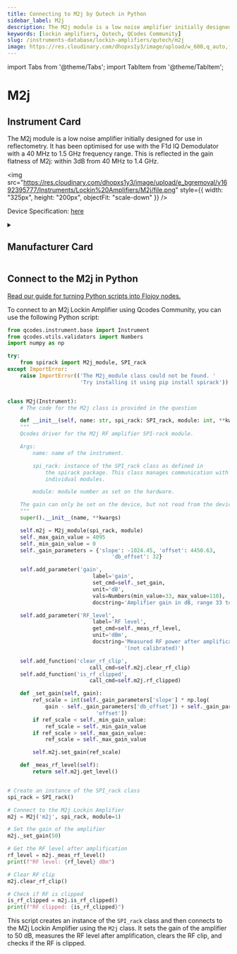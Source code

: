 ```yaml
---
title: Connecting to M2j by Qutech in Python
sidebar_label: M2j
description: The M2j module is a low noise amplifier initially designed for use in reflectometry. It has been optimised for use with the F1d IQ Demodulator with a 40 MHz to 1.5 GHz frequency range. This is reflected in the gain flatness of M2j-> within 3dB from 40 MHz to 1.4 GHz.
keywords: [lockin amplifiers, Qutech, QCodes Community]
slug: /instruments-database/lockin-amplifiers/qutech/m2j
image: https://res.cloudinary.com/dhopxs1y3/image/upload/w_600,q_auto,f_auto/e_bgremoval/v1692395777/Instruments/Lockin%20Amplifiers/M2j/file.jpg
---
```


import Tabs from '@theme/Tabs';
import TabItem from '@theme/TabItem';

# M2j

## Instrument Card

<div className="flex">

<div>

The M2j module is a low noise amplifier initially designed for use in reflectometry. It has been optimised for use with the F1d IQ Demodulator with a 40 MHz to 1.5 GHz frequency range. This is reflected in the gain flatness of M2j: within 3dB from 40 MHz to 1.4 GHz.

</div>

<img src="https://res.cloudinary.com/dhopxs1y3/image/upload/e_bgremoval/v1692395777/Instruments/Lockin%20Amplifiers/M2j/file.png" style={{ width: "325px", height: "200px", objectFit: "scale-down" }} />

</div>

<div className="flex text-center">

<p>Device Specification: <a target="\_blank" href="/instruments-database/all-instruments/">here</a></p>

</div>

<details style={{ marginTop: "15px"}}>
<summary><h2>Manufacturer Card</h2></summary>

<img src="https://res.cloudinary.com/dhopxs1y3/image/upload/v1692806156/Instruments/Vendor%20Logos/QuTech.png" style={{ width: "100%", height: "170px",objectFit: "scale-down" }} />

At QuTech, we work on a radically new technology with world-changing potential. Our mission: to develop scalable prototypes of a quantum computer and an inherently safe quantum internet, based on the fundamental laws of quantum mechanics.

<ul>
  <li>Headquarters: CJ Delft, Netherlands</li>
  <li>Yearly Revenue (millions, USD): 41.3</li>
  <li>Vendor Website: <a href="https://qutech.nl/">here</a></li>
</ul>
</details>

## Connect to the M2j in Python

[Read our guide for turning Python scripts into Flojoy nodes.](https://docs.flojoy.ai/custom-nodes/creating-custom-node/)
<Tabs>
<TabItem value="QCodes Community" label="QCodes Community">

To connect to an M2j Lockin Amplifier using Qcodes Community, you can use the following Python script:

```python
from qcodes.instrument.base import Instrument
from qcodes.utils.validators import Numbers
import numpy as np

try:
    from spirack import M2j_module, SPI_rack
except ImportError:
    raise ImportError(('The M2j_module class could not be found. '
                       'Try installing it using pip install spirack'))


class M2j(Instrument):
    # The code for the M2j class is provided in the question

    def __init__(self, name: str, spi_rack: SPI_rack, module: int, **kwargs):
    """
    Qcodes driver for the M2j RF amplifier SPI-rack module.

    Args:
        name: name of the instrument.

        spi_rack: instance of the SPI_rack class as defined in
            the spirack package. This class manages communication with the
            individual modules.

        module: module number as set on the hardware.

    The gain can only be set on the device, but not read from the device.
    """
    super().__init__(name, **kwargs)

    self.m2j = M2j_module(spi_rack, module)
    self._max_gain_value = 4095
    self._min_gain_value = 0
    self._gain_parameters = {'slope': -1024.45, 'offset': 4450.63,
                                 'db_offset': 32}

    self.add_parameter('gain',
                           label='gain',
                           set_cmd=self._set_gain,
                           unit='dB',
                           vals=Numbers(min_value=33, max_value=110),
                           docstring='Amplifier gain in dB, range 33 to 110 dB')

    self.add_parameter('RF_level',
                           label='RF level',
                           get_cmd=self._meas_rf_level,
                           unit='dBm',
                           docstring='Measured RF power after amplification '
                                     '(not calibrated)')

    self.add_function('clear_rf_clip',
                          call_cmd=self.m2j.clear_rf_clip)
    self.add_function('is_rf_clipped',
                          call_cmd=self.m2j.rf_clipped)

    def _set_gain(self, gain):
        ref_scale = int(self._gain_parameters['slope'] * np.log(
            gain - self._gain_parameters['db_offset']) + self._gain_parameters[
                            'offset'])
        if ref_scale < self._min_gain_value:
            ref_scale = self._min_gain_value
        if ref_scale > self._max_gain_value:
            ref_scale = self._max_gain_value

        self.m2j.set_gain(ref_scale)

    def _meas_rf_level(self):
        return self.m2j.get_level()


# Create an instance of the SPI_rack class
spi_rack = SPI_rack()

# Connect to the M2j Lockin Amplifier
m2j = M2j('m2j', spi_rack, module=1)

# Set the gain of the amplifier
m2j._set_gain(50)

# Get the RF level after amplification
rf_level = m2j._meas_rf_level()
print(f"RF level: {rf_level} dBm")

# Clear RF clip
m2j.clear_rf_clip()

# Check if RF is clipped
is_rf_clipped = m2j.is_rf_clipped()
print(f"RF clipped: {is_rf_clipped}")
```

This script creates an instance of the `SPI_rack` class and then connects to the M2j Lockin Amplifier using the `M2j` class. It sets the gain of the amplifier to 50 dB, measures the RF level after amplification, clears the RF clip, and checks if the RF is clipped.

</TabItem>
</Tabs>